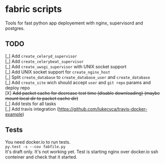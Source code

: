 fabric scripts
==============
Tools for fast python app deployement with nginx, supervisord and postgres.


TODO
----
[\_] Add `create_celeryd_supervisor`  
[\_] Add `create_celerybeat_supervisor`  
[\_] Add `create_uwsgi_supervisor` with UNIX socket support  
[\_] Add UNIX socket support for  `create_nginx_host`  
[\_] Split `create_database` to `create_database_user` and `create_database`  
[\_] Add `create_site` wich should accept `user` and `git repo` params and deploy repo  
[X] ~~Add packet cache for decrease test time (disable downloading) (maybe mount local dir to packet cache dir)~~  
[\_] Add tests for all tasks  
[\_] Add travis integration (https://github.com/lukecyca/travis-docker-example)  

Tests
----- 
You need docker.io to run tests.  
```py.test -s --cov fabfile.py```  
It's draft only.
It's not working yet. 
Test is starting nginx over docker.io ssh conteiner and check that it started.
